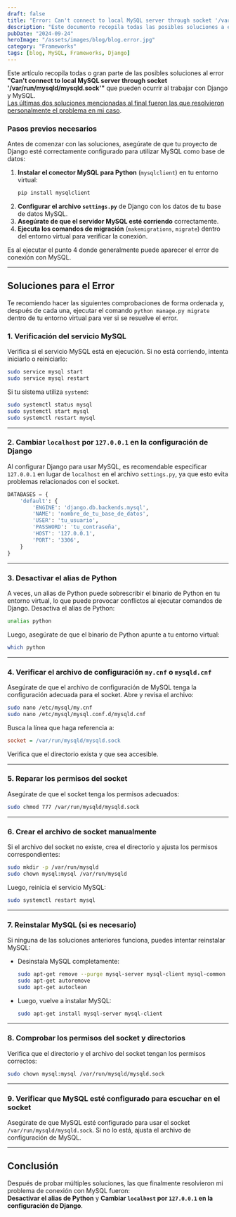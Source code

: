 ```yaml
---
draft: false
title: "Error: Can't connect to local MySQL server through socket '/var/run/mysqld/mysqld.sock'"
description: "Este documento recopila todas las posibles soluciones a este error que pueden ocurrir al trabajar con Django y MySQL."
pubDate: "2024-09-24"
heroImage: "/assets/images/blog/blog.error.jpg"
category: "Frameworks"
tags: [blog, MySQL, Frameworks, Django]
---
```



Este artículo recopila todas o gran parte de las posibles soluciones al error **"Can't connect to local MySQL server through socket '/var/run/mysqld/mysqld.sock'"** que pueden ocurrir al trabajar con Django y MySQL.  
<u>Las últimas dos soluciones mencionadas al final fueron las que resolvieron personalmente el problema en mi caso</u>.

### Pasos previos necesarios

Antes de comenzar con las soluciones, asegúrate de que tu proyecto de Django esté correctamente configurado para utilizar MySQL como base de datos:

1. **Instalar el conector MySQL para Python** (`mysqlclient`) en tu entorno virtual:
    ```bash
    pip install mysqlclient
    ```
2. **Configurar el archivo `settings.py`** de Django con los datos de tu base de datos MySQL.
3. **Asegúrate de que el servidor MySQL esté corriendo** correctamente.
4. **Ejecuta los comandos de migración** (`makemigrations`, `migrate`) dentro del entorno virtual para verificar la conexión.

Es al ejecutar el punto 4 donde generalmente puede aparecer el error de conexión con MySQL.

---

## Soluciones para el Error

Te recomiendo hacer las siguientes comprobaciones de forma ordenada y, después de cada una, ejecutar el comando `python manage.py migrate` dentro de tu entorno virtual para ver si se resuelve el error.

### **1. Verificación del servicio MySQL**

Verifica si el servicio MySQL está en ejecución. Si no está corriendo, intenta iniciarlo o reiniciarlo:

```bash
sudo service mysql start
sudo service mysql restart
```

Si tu sistema utiliza `systemd`:

```bash
sudo systemctl status mysql
sudo systemctl start mysql
sudo systemctl restart mysql
```

---

### **2. Cambiar `localhost` por `127.0.0.1` en la configuración de Django**

Al configurar Django para usar MySQL, es recomendable especificar `127.0.0.1` en lugar de `localhost` en el archivo `settings.py`, ya que esto evita problemas relacionados con el socket.

```python
DATABASES = {
    'default': {
        'ENGINE': 'django.db.backends.mysql',
        'NAME': 'nombre_de_tu_base_de_datos',
        'USER': 'tu_usuario',
        'PASSWORD': 'tu_contraseña',
        'HOST': '127.0.0.1',
        'PORT': '3306',
    }
}
```

---

### **3. Desactivar el alias de Python**

A veces, un alias de Python puede sobrescribir el binario de Python en tu entorno virtual, lo que puede provocar conflictos al ejecutar comandos de Django. Desactiva el alias de Python:

```bash
unalias python
```

Luego, asegúrate de que el binario de Python apunte a tu entorno virtual:

```bash
which python
```

---

### **4. Verificar el archivo de configuración `my.cnf` o `mysqld.cnf`**

Asegúrate de que el archivo de configuración de MySQL tenga la configuración adecuada para el socket. Abre y revisa el archivo:

```bash
sudo nano /etc/mysql/my.cnf
sudo nano /etc/mysql/mysql.conf.d/mysqld.cnf
```

Busca la línea que haga referencia a:

```ini
socket = /var/run/mysqld/mysqld.sock
```

Verifica que el directorio exista y que sea accesible.

---

### **5. Reparar los permisos del socket**

Asegúrate de que el socket tenga los permisos adecuados:

```bash
sudo chmod 777 /var/run/mysqld/mysqld.sock
```

---

### **6. Crear el archivo de socket manualmente**

Si el archivo del socket no existe, crea el directorio y ajusta los permisos correspondientes:

```bash
sudo mkdir -p /var/run/mysqld
sudo chown mysql:mysql /var/run/mysqld
```

Luego, reinicia el servicio MySQL:

```bash
sudo systemctl restart mysql
```

---

### **7. Reinstalar MySQL (si es necesario)**

Si ninguna de las soluciones anteriores funciona, puedes intentar reinstalar MySQL:

- Desinstala MySQL completamente:
    ```bash
    sudo apt-get remove --purge mysql-server mysql-client mysql-common mysql-server-core-* mysql-client-core-*
    sudo apt-get autoremove
    sudo apt-get autoclean
    ```

- Luego, vuelve a instalar MySQL:
    ```bash
    sudo apt-get install mysql-server mysql-client
    ```

---

### **8. Comprobar los permisos del socket y directorios**

Verifica que el directorio y el archivo del socket tengan los permisos correctos:

```bash
sudo chown mysql:mysql /var/run/mysqld/mysqld.sock
```

---

### **9. Verificar que MySQL esté configurado para escuchar en el socket**

Asegúrate de que MySQL esté configurado para usar el socket `/var/run/mysqld/mysqld.sock`. Si no lo está, ajusta el archivo de configuración de MySQL.

---

## **Conclusión**

Después de probar múltiples soluciones, las que finalmente resolvieron mi problema de conexión con MySQL fueron:  
**Desactivar el alias de Python** y **Cambiar `localhost` por `127.0.0.1` en la configuración de Django**.
```